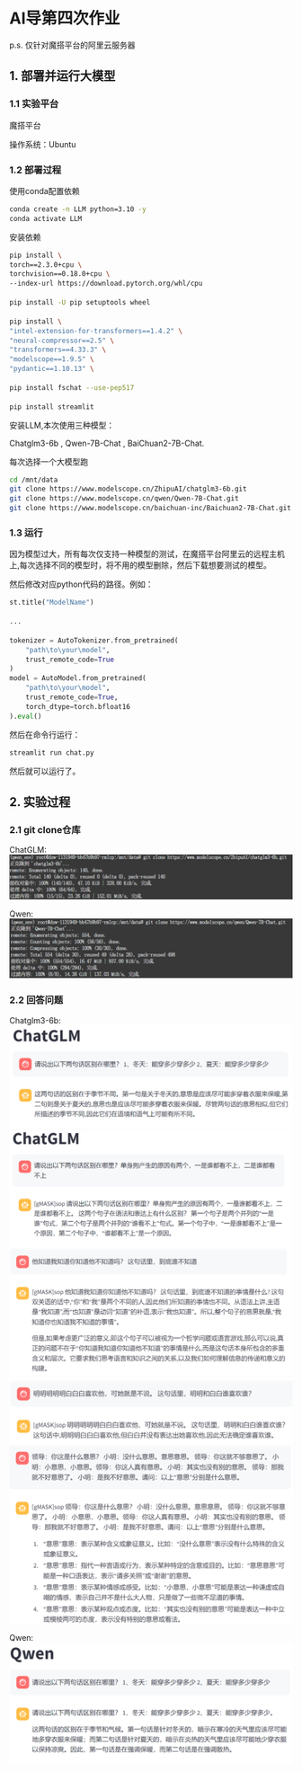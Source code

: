 # AI导第四次作业
p.s. 仅针对魔搭平台的阿里云服务器
## 1. 部署并运行大模型
### 1.1 实验平台

魔搭平台

操作系统：Ubuntu

### 1.2 部署过程
使用conda配置依赖
```bash
conda create -n LLM python=3.10 -y
conda activate LLM
```
安装依赖
```bash
pip install \
torch==2.3.0+cpu \
torchvision==0.18.0+cpu \
--index-url https://download.pytorch.org/whl/cpu 

pip install -U pip setuptools wheel

pip install \
"intel-extension-for-transformers==1.4.2" \
"neural-compressor==2.5" \
"transformers==4.33.3" \
"modelscope==1.9.5" \
"pydantic==1.10.13" \

pip install fschat --use-pep517

pip install streamlit
```
安装LLM,本次使用三种模型：

Chatglm3-6b , Qwen-7B-Chat , BaiChuan2-7B-Chat.

每次选择一个大模型跑

```bash
cd /mnt/data
git clone https://www.modelscope.cn/ZhipuAI/chatglm3-6b.git
git clone https://www.modelscope.cn/qwen/Qwen-7B-Chat.git
git clone https://www.modelscope.cn/baichuan-inc/Baichuan2-7B-Chat.git
```

### 1.3 运行

因为模型过大，所有每次仅支持一种模型的测试，在魔搭平台阿里云的远程主机上,每次选择不同的模型时，将不用的模型删除，然后下载想要测试的模型。

然后修改对应python代码的路径。例如：
```python
st.title("ModelName")

...

tokenizer = AutoTokenizer.from_pretrained(
    "path\to\your\model", 
    trust_remote_code=True
)
model = AutoModel.from_pretrained(
    "path\to\your\model",
    trust_remote_code=True,
    torch_dtype=torch.bfloat16
).eval()
```

然后在命令行运行：
```bash
streamlit run chat.py
```
然后就可以运行了。

## 2. 实验过程

### 2.1 git clone仓库

ChatGLM:
![ChatGLM](Picture/gitclone-chatglm.png)

Qwen:
![Qwen](Picture/gitclone-Qwen.png)



### 2.2 回答问题

Chatglm3-6b:
![chatglm3-6b-1](Picture/ChatGLM/First-Question.png)
![chatglm3-6b-2](Picture/ChatGLM/Second-Question.png)
![chatglm3-6b-3](Picture/ChatGLM/Third-Question.png)
![chatglm3-6b-4](Picture/ChatGLM/Forth-Question.png)
![chatglm3-6b-5](Picture/ChatGLM/Fifth-Question.png)

Qwen:
![qwen-7b-Chat](Picture/Qwen/First-Question.png)